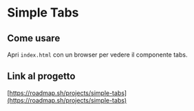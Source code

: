 # Simple Tabs

## Come usare

Apri `index.html` con un browser per vedere il componente tabs.

## Link al progetto

[https://roadmap.sh/projects/simple-tabs](https://roadmap.sh/projects/simple-tabs)
